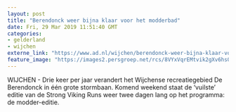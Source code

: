 ```yaml
---
layout: post
title: "Berendonck weer bijna klaar voor het modderbad"
date: Fri, 29 Mar 2019 11:51:40 GMT
categories: 
- gelderland 
- wijchen 
externe_link: "https://www.ad.nl/wijchen/berendonck-weer-bijna-klaar-voor-het-modderbad~ab28b155/"
feature_image: "https://images2.persgroep.net/rcs/8VYxVqrEMtvik2gXv6hsQdfwO7U/diocontent/144354792/_fitwidth/400/?appId=21791a8992982cd8da851550a453bd7f&quality=0.7"
---
```


WIJCHEN - Drie keer per jaar verandert het Wijchense recreatiegebied De Berendonck in één grote stormbaan. Komend weekend staat de ‘vuilste’ editie van de Strong Viking Runs weer twee dagen lang op het programma: de modder-editie.
